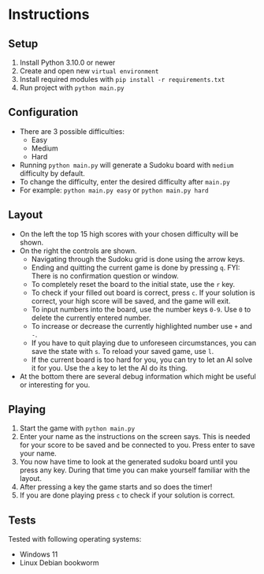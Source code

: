 # Instructions

## Setup

1. Install Python 3.10.0 or newer
2. Create and open new `virtual environment`
3. Install required modules with `pip install -r requirements.txt`
4. Run project with `python main.py`

## Configuration

* There are 3 possible difficulties:
  * Easy
  * Medium
  * Hard
* Running `python main.py` will generate a Sudoku board with `medium` difficulty by default.
* To change the difficulty, enter the desired difficulty after `main.py`
* For example: `python main.py easy` or `python main.py hard`

## Layout

* On the left the top 15 high scores with your chosen difficulty will be shown.
* On the right the controls are shown.
  * Navigating through the Sudoku grid is done using the arrow keys.
  * Ending and quitting the current game is done by pressing `q`. FYI: There is no confirmation question or window.
  * To completely reset the board to the initial state, use the `r` key.
  * To check if your filled out board is correct, press `c`. If your solution is correct, your high score will be saved, and the game will exit.
  * To input numbers into the board, use the number keys `0-9`. Use `0` to delete the currently entered number.
  * To increase or decrease the currently highlighted number use `+` and `-`.
  * If you have to quit playing due to unforeseen circumstances, you can save the state with `s`. To reload your saved game, use `l`.
  * If the current board is too hard for you, you can try to let an AI solve it for you. Use the `a` key to let the AI do its thing.
* At the bottom there are several debug information which might be useful or interesting for you.

## Playing

1. Start the game with `python main.py`
2. Enter your name as the instructions on the screen says. This is needed for your score to be saved and be connected to you. Press enter to save your name.
3. You now have time to look at the generated sudoku board until you press any key. During that time you can make yourself familiar with the layout.
4. After pressing a key the game starts and so does the timer!
5. If you are done playing press `c` to check if your solution is correct.

## Tests

Tested with following operating systems:

* Windows 11
* Linux Debian bookworm
